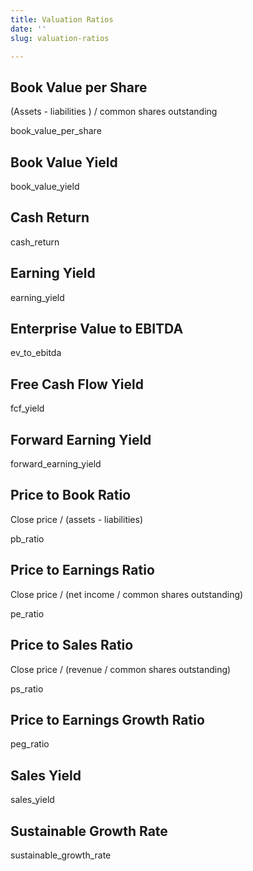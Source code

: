 ```yaml
---
title: Valuation Ratios
date: ''
slug: valuation-ratios

---
```

## Book Value per Share

(Assets - liabilities ) / common shares outstanding

book_value_per_share

## Book Value Yield

book_value_yield

## Cash Return

cash_return

## Earning Yield

earning_yield

## Enterprise Value to EBITDA

ev_to_ebitda

## Free Cash Flow Yield

fcf_yield

## Forward Earning Yield

forward_earning_yield

## Price to Book Ratio

Close price / (assets - liabilities)

pb_ratio

## Price to Earnings Ratio

Close price / (net income / common shares outstanding)

pe_ratio

## Price to Sales Ratio

Close price / (revenue / common shares outstanding)

ps_ratio

## Price to Earnings Growth Ratio

peg_ratio

## Sales Yield

sales_yield

## Sustainable Growth Rate

sustainable_growth_rate